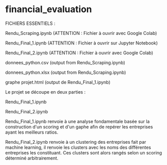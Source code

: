 # financial_evaluation

FICHIERS ESSENTIELS :

Rendu_Scraping.ipynb (ATTENTION : Fichier à ouvrir avec Google Colab)

Rendu_Final_1.ipynb (ATTENTION : Fichier à ouvrir sur Jupyter Notebook)

Rendu_Final_2.ipynb (ATTENTION : Fichier à ouvrir avec Google Colab)

donnees_python.csv (output from Rendu_Scraping.ipynb)

donnees_python.xlsx (output from Rendu_Scraping.ipynb)

graphe projet.html (output de Rendu_Final_1.ipynb)

Le projet se découpe en deux parties :

Rendu_Final_1.ipynb

Rendu_Final_2.ipynb

Rendu_Final_1.ipynb renvoie à une analyse fondamentale basée sur la construction d'un scoring et d'un gaphe afin de repérer les entreprises ayant les meilleurs ratios.

Rendu_Final_2.ipynb renvoie à un clustering des entreprises fait par machine learning, il renvoie les clusters avec les noms des différentes entreprises les constituant.
Ces clusters sont alors rangés selon un scoring déterminé arbitrairement.


